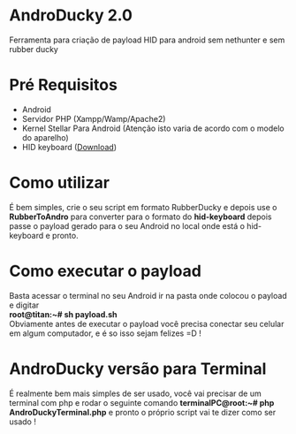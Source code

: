 # AndroDucky 2.0
Ferramenta para criação de payload HID para android sem nethunter e sem rubber ducky
# Pré Requisitos
<ul>
<li>Android</li>
<li>Servidor PHP (Xampp/Wamp/Apache2)</li>
<li>Kernel Stellar Para Android (Atenção isto varia de acordo com o modelo do aparelho)</li>
<li>HID keyboard (<a target='_blank' href='https://github.com/pelya/android-keyboard-gadget/tree/master/hid-gadget-test'>Download</a>)</li>
</ul>
<h1>Como utilizar</h1>
<p>É bem simples, crie o seu script em formato RubberDucky e depois use o <b>RubberToAndro</b> para converter para o formato do <b>hid-keyboard</b>
depois passe o payload gerado para o seu Android no local onde está o hid-keyboard e pronto.
</p>
<h1>Como executar o payload</h1>
<p>Basta acessar o terminal no seu Android ir na pasta onde colocou o payload e digitar<br>
<b>root@titan:~# sh payload.sh</b><br>
Obviamente antes de executar o payload você precisa conectar seu celular em algum computador, e é so isso sejam felizes =D !<br>
</p>
<h1>AndroDucky versão para Terminal</h1>
É realmente bem mais simples de ser usado, você vai precisar de um terminal com php e rodar o seguinte comando
<b>terminalPC@root:~# php AndroDuckyTerminal.php</b>
e pronto o próprio script vai te dizer como ser usado !
